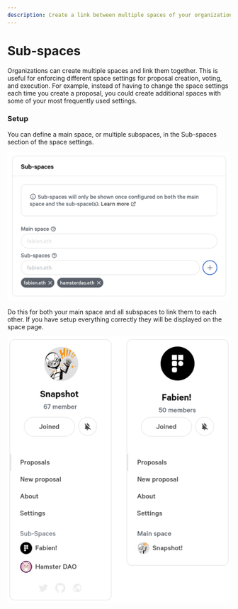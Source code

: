 ```yaml
---
description: Create a link between multiple spaces of your organization
---
```


# Sub-spaces

Organizations can create multiple spaces and link them together. This is useful for enforcing different space settings for proposal creation, voting, and execution. For example, instead of having to change the space settings each time you create a proposal, you could create additional spaces with some of your most frequently used settings.

### Setup

You can define a main space, or multiple subspaces, in the Sub-spaces section of the space settings.

![](<../.gitbook/assets/image (1) (4).png>)

Do this for both your main space and all subspaces to link them to each other. If you have setup everything correctly they will be displayed on the space page.

![](<../.gitbook/assets/image (12) (1).png>)
